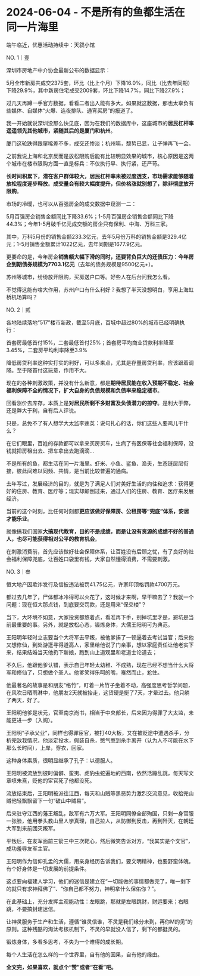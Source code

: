 # 2024-06-04 - 不是所有的鱼都生活在同一片海里

端午临近，优惠活动持续中：天叙小馆

NO. 1｜壹

深圳市房地产中介协会最新公布的数据显示：

5月全市新房共成交2375套，环比（比上个月）下降16.0%，同比（比去年同期）下降29.9%，其中新房住宅成交2009套，环比下降14.7%，同比下降27.9%；

过几天再蹲一手官方数据，看看二者出入能有多大。如果就这数据，那也太辜负有些媒体、自媒体“火爆、连夜排队、通宵买房”的报道了。

我一开始就说深圳没那么快见底，因为在我们的数据库中，这座城市的**居民杠杆率遥遥领先其他城市，紧随其后的是厦门和杭州**。

厦门这轮跌得跟窜稀差不多，成交还惨淡；杭州嘛，颓势已显，让子弹再飞一会。

之前我说上海和北京反而是放松限购后能有比较明显效果的城市，核心原因是这两个城市在楼市限购方面一直是标兵：不仅执行早、执行紧，还严苛。

**长时间积累下，潜在客户群体较大，居民杠杆率未被过度透支，市场需求能够随着放松程度逐步释放**。**成交量会有较大幅度提升，但价格涨就别想了，除非彻底放开限购**。

市场的冷暖，也可以从百强房企的成交数据中窥测一二：

5月百强房企销售金额同比下降33.6%；1-5月百强房企销售金额同比下降44.3%；今年1-5月破千亿元成交额的房企只有保利、中海、万科三家。

其中，万科5月份的销售金额233.3亿元，去年5月份万科的销售金额是329.4亿元；1-5月销售金额累计1022亿元，去年同期是1677.9亿元。

更要命的是，今年房企**销售额大幅下滑的同时，还要背负巨大的还债压力：今年房企到期债券规模为7703.1亿元**（去年的债务规模是9500亿元+）。

苏州等城市，纷纷放开限购，买房送户口等。好些人在后台问我怎么看。

不觉得这能有啥大作用，苏州户口有什么利好？我想了半天没想明白，享用上海虹桥机场算吗？

NO. 2｜贰

各地陆续落地“517”楼市新政，截至5月底，百城中超过80%的城市已经明确执行：

首套房最低首付15%，二套最低首付25%；首套房平均商业贷款利率降至3.45%，二套房平均利率降至3.9%

降低房贷利率这种实打实的利好，可以多来点，尤其是存量房贷利率，应该跟着调降。至于降首付这玩意，作用不大。

现在的各种刺激政策，并没有什么新意，都是**期待居民能在收入预期不稳定、社会福利保障不全的情况下，扩大自身的负债规模和负债率来稳定楼市**。

回看涨价去库存，本质上是**对居民所剩不多财富及负债潜力的掠夺**。是利大于弊，还是弊大于利，自有后人评说。

只是，总免不了有人想学大太监李莲英：说句扎心的话，你们这些人要鸡儿干什么？

在它们眼里，百姓的存款都可以拿来买房买车，生病了有医保等社会福利保障，没钱就把房租出去、把车拿出去跑滴滴...

不是所有的鱼，都生活在同一片海里。虾米、小鱼、鲨鱼、渔夫，生态链层层衔接，彼此间难以同频、共情，是当前比较普遍的通病。

去年写过，发展经济的目的，就是为了满足人们对美好生活的向往和追求：获得更好的住房、教育、医疗等；现实却颠倒过来，通过人们的住房、教育、医疗来发展经济。

当前的这个时刻，比任何时刻都**更应该做好保障房、公租房等“兜底”体系，安居才能乐业**。

就像搞我们国家**大搞现代教育，目的不是成绩，而是让没有资源的成绩不好的普通人，也尽可能获得相对公平的教育机会**。

在刺激消费前，首先应该做好社会保障体系，让百姓没有后顾之忧，有了良好的社会福利保障兜底，让百姓口袋里有钱，大家自然懂得消费，不需要刺激。

NO. 3｜叁

恒大地产因欺诈发行及信披违法被罚41.75亿元，许家印顶格罚款4700万元。

都过去几年了，尸体都冰冷得可以火花了，这时候才来啊，早干嘛去了？我就一个问题：现在恒大那点钱，到底要交罚款，还是用来“保交楼”？

当下，大环境不如意，大家投资都悠着点，看准再下手，别掉坑里才是，避坑是当前最重要的事。另外，就是放松心态，锻炼身体，大儒王阳明可为典范。

王阳明年轻时立志要当个大将军去平叛，被他爹揍了一顿逼着去考试当官；后来他又想修仙，到处游逛寻得道高人，家里给他说了门亲事，想以家庭责任让他老实下来，结果结婚当天他扔下新娘，跑到山上道观里和老道士论道去；

不久后，他跟他爹认错，表示自己年轻太幼稚、不成熟，现在已经不想当什么大将军和修仙了，只想做个圣人。他爹笑得乐呵的嘴，戛然而止，尬住。

他最著名的故事是和朋友“格竹”，盯着一片竹子坐着不动，高强度思考哲学问题，在风吹日晒雨淋中，他朋友2天就被抬走，这货硬是挺了7天，才晕过去。他只躺了两天，好了。

王阳明他爹是状元，官至南京尚书，相当于中央部长，后来因为得罪了大太监，未能更进一步（入阁）。

王阳明“子承父业”，同样也得罪宦官，被打40大板，又在被贬途中遭遇杀手，分析完敌我情况，他淡定投水，假装自杀，憋气憋到杀手离开（认为人不可能在水下那么长时间），上岸，穿衣，回家。

这种身体素质，很明显继承了孔子：以德服人。

王阳明被流放到彼时偏僻、蛮夷、虎豹虫蛇遍地的西南，依然活蹦乱跳，每天写文章喷朱熹，贬他的宦官死了他都没死。

流放结束后，王阳明被派往江西，每天和山贼等黑恶势力激烈交流意见，收拾完山贼他轻飘飘留下一句“破山中贼易”。

后来驻守江西的藩王叛乱，敌军有六万大军。王阳明同僚全部殉国，只剩一身官服一张脸，他用拳头教山里人学真理，自己拉人，从防御到反击，再到歼灭，在朝廷大军到来前团灭叛军。

平叛后，在友军面前三箭三中三次靶心，然后微笑告诉对方，“我其实是个文官”，成功羞辱友军主官。

王阳明作为信仰孔孟的大儒，用亲身经历告诉我们，要文明精神，也要野蛮体魄。有个好身体是一切发展的前提条件。

这点要向福建人学习，他们的迷信是建立在“一切能做的事情都做完了，唯一剩下的就只有求神拜佛了”、“你自己都不努力，神明拿什么保佑你？”。

在此基础上，充分发挥主观能动性：左眼跳，那就是左眼跳财，财运要来；右眼跳，不要搞封建迷信。

让神灵服务于生产和生活，遵循“谁灵信谁，不灵是我们缘分未到，再你M的见”的原则。这种残酷的淘汰考核机制下，不灵的早就没人信了，剩下的都挺灵的。

锻炼身体，多看多思考，不失为一个难得的成长期。

每个人生活在怎么样的一个世界里，自有他的因果，自有他的缘由。

**全文完，如果喜欢，就点个“赞”或者“在看”吧。**